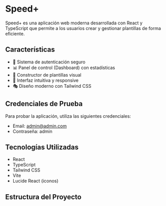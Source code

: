 # Speed+ 

Speed+ es una aplicación web moderna desarrollada con React y TypeScript que permite a los usuarios crear y gestionar plantillas de forma eficiente.

## Características

- 🔐 Sistema de autenticación seguro
- 📊 Panel de control (Dashboard) con estadísticas
- 🎨 Constructor de plantillas visual
- 🎯 Interfaz intuitiva y responsive
- 🎭 Diseño moderno con Tailwind CSS

## Credenciales de Prueba

Para probar la aplicación, utiliza las siguientes credenciales:

- Email: admin@admin.com
- Contraseña: admin

## Tecnologías Utilizadas

- React
- TypeScript
- Tailwind CSS
- Vite
- Lucide React (iconos)

## Estructura del Proyecto 